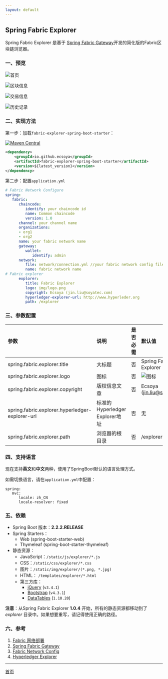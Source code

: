 ```yaml
---
layout: default
---
```


## Spring Fabric Explorer

Spring Fabric Explorer 是基于 [Spring Fabric Gateway](https://ecsoya.github.io/fabric/pages/gateway.html)开发的简化版的Fabric区块链浏览器。

### 一、预览

![首页](https://ecsoya.github.io/fabric/img/explorer-1.png)

![区块信息](https://ecsoya.github.io/fabric/img/explorer-2.png)

![交易信息](https://ecsoya.github.io/fabric/img/explorer-3.png)

![历史记录](https://ecsoya.github.io/fabric/img/explorer-4.png)

### 二、实现方法

第一步：加载`fabric-explorer-spring-boot-starter`：

[![Maven Central](https://maven-badges.herokuapp.com/maven-central/io.github.ecsoya/spring-fabric-gateway/badge.svg?style=plastic)](https://maven-badges.herokuapp.com/maven-central/io.github.ecsoya/spring-fabric-gateway)

```xml
<dependency>
	<groupId>io.github.ecsoya</groupId>
	<artifactId>fabric-explorer-spring-boot-starter</artifactId>
	<version>${latest_version}</version>
</dependency>
```

第二步：配置`application.yml`

```yml
# Fabric Network Configure      
spring:         
   fabric:
      chaincode: 
         identify: your chaincode id
         name: Common chaincode
         version: 1.0
      channel: your channel name
      organizations:
      - org1
      - org2
      name: your fabric network name
      gateway:
         wallet:
            identify: admin
      network:
         file: network/connection.yml //your fabric network config file.
         name: fabric network name
# Fabric explorer
      explorer: 
         title: Fabric Explorer
         logo: img/logo.png
         copyright: Ecsoya (jin.liu@soyatec.com)
         hyperledger-explorer-url: http://www.hyperleder.org
         path: /explorer
```

### 三、参数配置

| 参数          | 说明               | 是否必需 | 默认值 | 
|:-------------|:-------------------|:------|:--------|
|spring.fabric.explorer.title|大标题|否|Spring Fabric Explorer|
|spring.fabric.explorer.logo|图标|否|![图标](https://ecsoya.github.io/fabric/img/camel.png)|
|spring.fabric.explorer.copyright|版权信息文章|否|Ecsoya (jin.liu@soyatec.com)|
|spring.fabric.explorer.hyperledger-explorer-url|标准的Hyperledger Explorer地址|否|无|
|spring.fabric.explorer.path|浏览器的根目录|否|/explorer|

### 四、支持语言

现在支持**英文**和**中文**两种，使用了SpringBoot默认的语言处理方式。

如需切换语言，请在`application.yml`中配置：

```
spring:
   mvc:
      locale: zh_CN
      locale-resolver: fixed
```

### 五、依赖

 - Spring Boot 版本：**2.2.2.RELEASE**
 - Spring Starters：
    - Web (spring-boot-starter-web)
	- Thymeleaf (spring-boot-starter-thymeleaf)
 - 静态资源：
	- JavaScript：`/static/js/explorer/*.js`
	- CSS：`/static/css/explorer/*.css`
	- 图片：`/static/img/explorer/(*.png, *.jpg)`
	- HTML： `/templates/explorer/*.html`
	- 第三方库：
		- [jQuery](http://jquery.org) (`v3.4.1`)
	    - [Bootstrap](https://getbootstrap.com/) (`v4.3.1`)
	    - [DataTables](https://datatables.net/download) (`1.10.20`)

**注意**：从Spring Fabric Explorer **1.0.4** 开始，所有的静态资源都移动到了 _explorer_ 目录中。如果想要重写，请记得使用正确的路径。 

### 六、参考

1. [Fabric 网络部署](https://ecsoya.github.io/fabric/pages/network.html)
2. [Spring Fabric Gateway](https://ecsoya.github.io/fabric/pages/gateway.html)
3. [Fabric Network Config](https://ecsoya.github.io/fabric/pages/network-config.html)
4. [Hyperledger Explorer](https://www.hyperledger.org/projects/explorer)

* * * 

[首页](http://ecsoya.github.io/fabric)
